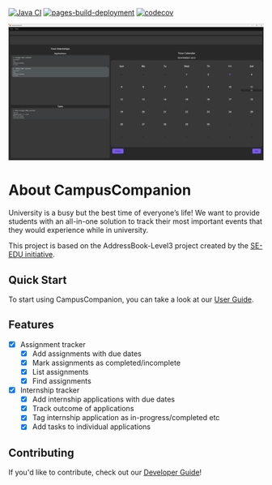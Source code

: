 [![Java CI](https://github.com/AY2324S1-CS2103T-T12-3/tp/actions/workflows/gradle.yml/badge.svg)](https://github.com/AY2324S1-CS2103T-T12-3/tp/actions/workflows/gradle.yml)
[![pages-build-deployment](https://github.com/AY2324S1-CS2103T-T12-3/tp/actions/workflows/pages/pages-build-deployment/badge.svg)](https://github.com/AY2324S1-CS2103T-T12-3/tp/actions/workflows/pages/pages-build-deployment)
[![codecov](https://codecov.io/gh/AY2324S1-CS2103T-T12-3/tp/graph/badge.svg?token=HFEG6YRILK)](https://codecov.io/gh/AY2324S1-CS2103T-T12-3/tp)

![Ui](docs/images/Ui.png)

# About CampusCompanion
University is a busy but the best time of everyone’s life! We want to provide students with an all-in-one solution to track their most important events that they would experience while in university.

This project is based on the AddressBook-Level3 project created by the [SE-EDU initiative](https://se-education.org).

## Quick Start

To start using CampusCompanion, you can take a look at our [User Guide](https://ay2324s1-cs2103t-t12-3.github.io/tp/UserGuide.html).

## Features
- [X] Assignment tracker
  - [X] Add assignments with due dates
  - [X] Mark assignments as completed/incomplete
  - [X] List assignments
  - [X] Find assignments
- [X] Internship tracker
  - [X] Add internship applications with due dates
  - [X] Track outcome of applications
  - [X] Tag internship application as in-progress/completed etc
  - [X] Add tasks to individual applications

## Contributing
If you'd like to contribute, check out our [Developer Guide](https://ay2324s1-cs2103t-t12-3.github.io/tp/DeveloperGuide.html)!
